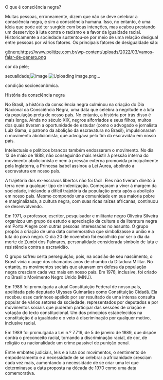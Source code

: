 

O que é consciência negra?

Muitas pessoas, erroneamente, dizem que 
não se deve celebrar a consciência negra, e sim a consciência humana. 
Isso, no entanto, é uma ideia que pode até ter surgido com boas 
intenções, mas acabou prestando um desserviço à luta contra o racismo e a favor da igualdade racial.
 Historicamente a sociedade sustentou-se por meio de uma relação 
desigual entre pessoas por vários fatores. Os principais fatores de 
desigualdade são:

gênero;https://www.politize.com.br/wp-content/uploads/2022/03/vamos-falar-de-genero.png





cor da pele;







sexualidade;![image](https://user-images.githubusercontent.com/105931349/202779076-26734314-e5fb-4651-bda1-7d74a356e45b.png)
![Uploading image.png…]()







condição socioeconômica.


História da consciência negra

No Brasil, a história da consciência negra
 culminou na criação do Dia Nacional da Consciência Negra, uma data que 
celebra a negritude e a luta da população preta de nosso país. No 
entanto, a história por trás disso é mais longa. Ainda no século XIX, 
negros alforriados e seus filhos, muitos dos quais tiveram a 
oportunidade de estudar (como o advogado e jornalista Luiz Gama, o 
patrono da abolição da escravatura no Brasil), impulsionaram o movimento
 abolicionista, que advogava pelo fim da escravidão em nosso país.



Intelectuais e políticos brancos também endossaram o movimento. No dia 13 de maio de 1888,
 não conseguindo mais resistir à pressão interna do movimento 
abolicionista e nem à pressão externa promovida principalmente pela 
Inglaterra, a Princesa Isabel assinou a Lei Áurea, abolindo a escravatura em nosso país.



A trajetória dos ex-escravos libertos não foi fácil.
 Eles não tiveram direito à terra nem a qualquer tipo de indenização. 
Começaram a viver à margem da sociedade, iniciando a difícil trajetória 
da população preta após a abolição em nosso país. Mesmo compondo uma 
comunidade em sua maioria pobre e marginalizada, a cultura negra, com suas ricas raízes africanas, continuou se desenvolvendo.



Em 1971, o professor, escritor, 
pesquisador e militante negro Oliveira Silveira organizou um grupo de 
estudo e apreciação da cultura e da literatura negra em Porto Alegre com
 outras pessoas interessadas no assunto. O grupo propôs a criação de uma data comemorativa
 que simbolizasse a união e a luta do povo negro. O dia 20 de novembro 
foi escolhido por ser o dia da morte de Zumbi dos Palmares, 
personalidade considerada símbolo de luta e resistência contra a 
escravidão.



O grupo sofreu certa perseguição, pois, na
 ocasião de seu nascimento, o Brasil vivia o auge dos chamados anos de 
chumbo da Ditadura Militar. No entanto, os movimentos sociais que 
atuavam em defesa da população negra cresciam cada vez mais em nosso 
país. Em 1978, inclusive, foi criado no Brasil o Movimento Negro Unido (MNU).



Em 1988 foi promulgada a atual Constituição Federal de nosso país,
 apelidada pelo deputado Ulysses Guimarães como Constituição Cidadã. Ela
 recebeu esse carinhoso apelido por ser resultado de uma intensa 
consulta popular de vários setores da sociedade, representados por 
deputados e por movimentos sociais que puderam participar das sessões de
 criação e votação do texto constitucional. Um dos princípios 
estabelecidos na constituição é a igualdade e o veto à discriminação por qualquer motivo, inclusive racial.



Em 1989 foi promulgada a Lei n.º 7.716, de 5 de janeiro de 1989,
 que dispõe contra o preconceito racial, tornando a discriminação 
racial, de cor, de religião ou nacionalidade um crime passível de 
punição penal.



Entre embates judiciais, leis e a luta dos
 movimentos, o sentimento de empoderamento e a necessidade de se 
celebrar a africanidade cresciam cada vez mais, aumentando a necessidade
 de se criar uma lei que determinasse a data proposta na década de 1970 
como uma data comemorativa.
